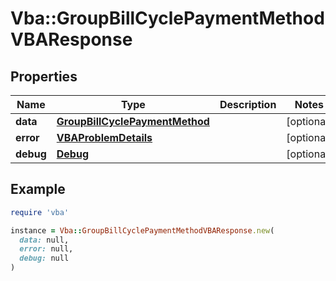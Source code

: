 # Vba::GroupBillCyclePaymentMethodVBAResponse

## Properties

| Name | Type | Description | Notes |
| ---- | ---- | ----------- | ----- |
| **data** | [**GroupBillCyclePaymentMethod**](GroupBillCyclePaymentMethod.md) |  | [optional] |
| **error** | [**VBAProblemDetails**](VBAProblemDetails.md) |  | [optional] |
| **debug** | [**Debug**](Debug.md) |  | [optional] |

## Example

```ruby
require 'vba'

instance = Vba::GroupBillCyclePaymentMethodVBAResponse.new(
  data: null,
  error: null,
  debug: null
)
```

